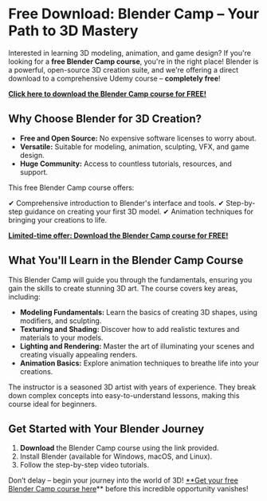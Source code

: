 # Free Download: Blender Camp – Your Path to 3D Mastery

Interested in learning 3D modeling, animation, and game design? If you're looking for a **free Blender Camp course**, you're in the right place! Blender is a powerful, open-source 3D creation suite, and we're offering a direct download to a comprehensive Udemy course – **completely free**!

[**Click here to download the Blender Camp course for FREE!**](https://udemywork.com/blender-camp)

## Why Choose Blender for 3D Creation?

*   **Free and Open Source:** No expensive software licenses to worry about.
*   **Versatile:** Suitable for modeling, animation, sculpting, VFX, and game design.
*   **Huge Community:** Access to countless tutorials, resources, and support.

This free Blender Camp course offers:

✔ Comprehensive introduction to Blender's interface and tools.
✔ Step-by-step guidance on creating your first 3D model.
✔ Animation techniques for bringing your creations to life.

[**Limited-time offer: Download the Blender Camp course for FREE!**](https://udemywork.com/blender-camp)

## What You'll Learn in the Blender Camp Course

This Blender Camp will guide you through the fundamentals, ensuring you gain the skills to create stunning 3D art. The course covers key areas, including:

*   **Modeling Fundamentals:** Learn the basics of creating 3D shapes, using modifiers, and sculpting.
*   **Texturing and Shading:** Discover how to add realistic textures and materials to your models.
*   **Lighting and Rendering:** Master the art of illuminating your scenes and creating visually appealing renders.
*   **Animation Basics:** Explore animation techniques to breathe life into your creations.

The instructor is a seasoned 3D artist with years of experience. They break down complex concepts into easy-to-understand lessons, making this course ideal for beginners.

## Get Started with Your Blender Journey

1.  **Download** the Blender Camp course using the link provided.
2.  Install Blender (available for Windows, macOS, and Linux).
3.  Follow the step-by-step video tutorials.

Don’t delay – begin your journey into the world of 3D! [**Get your free Blender Camp course here](https://udemywork.com/blender-camp)** before this incredible opportunity vanishes!
